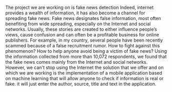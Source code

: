 The project we are working on is fake news detection
Indeed, internet provides a wealth of information, it has also become a channel for spreading fake news.
Fake news designates false information, most often benefiting from wide spreading, especially on the Internet and social networks. Usually, these stories are created to either influence people’s views, cause confusion and can often be a profitable business for online publishers.
For example, in my country, several people have been recently scammed because of a false recruitment rumor. How to fight against this phenomenon? How to help anyone avoid being a victim of fake news? Using the information collected from more than 10,072 respondents, we found that the fake news comes mainly from the Internet and social networks. However, we can't stop using the Internet
the solution that we offer and on which we are working is the implementation of a mobile application based on machine learning that 
will allow anyone to check if information is real or fake. it will just enter the author, source, title and text in the application.
